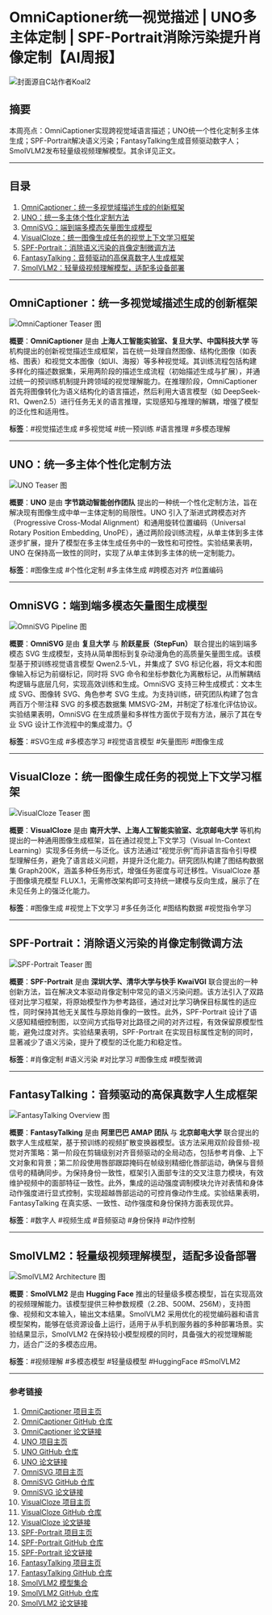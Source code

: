 # OmniCaptioner统一视觉描述 | UNO多主体定制 | SPF-Portrait消除污染提升肖像定制【AI周报】

![封面源自C站作者Koal2](https://image.civitai.com/xG1nkqKTMzGDvpLrqFT7WA/7ca09232-41e5-47f6-a2dc-39eb85b35853/original=true,quality=90/00883-3137192565-masterpiece)

## 摘要  

本周亮点：OmniCaptioner实现跨视觉域语言描述；UNO统一个性化定制多主体生成；SPF-Portrait解决语义污染；FantasyTalking生成音频驱动数字人；SmolVLM2发布轻量级视频理解模型。其余详见正文。

---

## 目录  

1. [OmniCaptioner：统一多视觉域描述生成的创新框架](#omnicaptioner统一多视觉域描述生成的创新框架)
2. [UNO：统一多主体个性化定制方法](#uno统一多主体个性化定制方法)
3. [OmniSVG：端到端多模态矢量图生成模型](#omnisvg端到端多模态矢量图生成模型)
4. [VisualCloze：统一图像生成任务的视觉上下文学习框架](#visualcloze统一图像生成任务的视觉上下文学习框架)
5. [SPF-Portrait：消除语义污染的肖像定制微调方法](#spf-portrait消除语义污染的肖像定制微调方法)
6. [FantasyTalking：音频驱动的高保真数字人生成框架](#fantasytalking音频驱动的高保真数字人生成框架)
7. [SmolVLM2：轻量级视频理解模型，适配多设备部署](#smolvlm2轻量级视频理解模型适配多设备部署)

---

## OmniCaptioner：统一多视觉域描述生成的创新框架

![OmniCaptioner Teaser 图](https://alpha-innovator.github.io/OmniCaptioner-project-page/static/images/Figure1.png)

**概要**：**OmniCaptioner** 是由 **上海人工智能实验室、复旦大学、中国科技大学** 等机构提出的创新视觉描述生成框架，旨在统一处理自然图像、结构化图像（如表格、图表）和视觉文本图像（如UI、海报）等多种视觉域。其训练流程包括构建多样化的描述数据集，采用两阶段的描述生成流程（初始描述生成与扩展），并通过统一的预训练机制提升跨领域的视觉理解能力。在推理阶段，OmniCaptioner 首先将图像转化为语义结构化的语言描述，然后利用大语言模型（如 DeepSeek-R1、Qwen2.5）进行任务无关的语言推理，实现感知与推理的解耦，增强了模型的泛化性和适用性。

**标签**：#视觉描述生成 #多视觉域 #统一预训练 #语言推理 #多模态理解 

---

## UNO：统一多主体个性化定制方法

![UNO Teaser 图](https://arxiv.org/html/2504.02160v1/x1.png)

**概要**：**UNO** 是由 **字节跳动智能创作团队** 提出的一种统一个性化定制方法，旨在解决现有图像生成中单一主体定制的局限性。UNO 引入了渐进式跨模态对齐（Progressive Cross-Modal Alignment）和通用旋转位置编码（Universal Rotary Position Embedding, UnoPE），通过两阶段训练流程，从单主体到多主体逐步扩展，提升了模型在多主体生成任务中的一致性和可控性。实验结果表明，UNO 在保持高一致性的同时，实现了从单主体到多主体的统一定制能力。

**标签**：#图像生成 #个性化定制 #多主体生成 #跨模态对齐 #位置编码 

---

## OmniSVG：端到端多模态矢量图生成模型

![OmniSVG Pipeline 图](https://omnisvg.github.io/assets/omnisvg-pipeline.jpg)

**概要**：**OmniSVG** 是由 **复旦大学** 与 **阶跃星辰（StepFun）** 联合提出的端到端多模态 SVG 生成模型，支持从简单图标到复杂动漫角色的高质量矢量图生成。该模型基于预训练视觉语言模型 Qwen2.5-VL，并集成了 SVG 标记化器，将文本和图像输入标记为前缀标记，同时将 SVG 命令和坐标参数化为离散标记，从而解耦结构逻辑与底层几何，实现高效训练和生成。OmniSVG 支持三种生成模式：文本生成 SVG、图像转 SVG、角色参考 SVG 生成。为支持训练，研究团队构建了包含两百万个带注释 SVG 的多模态数据集 MMSVG-2M，并制定了标准化评估协议。实验结果表明，OmniSVG 在生成质量和多样性方面优于现有方法，展示了其在专业 SVG 设计工作流程中的集成潜力。

**标签**：#SVG生成 #多模态学习 #视觉语言模型 #矢量图形 #图像生成 

---

## VisualCloze：统一图像生成任务的视觉上下文学习框架

![VisualCloze Teaser 图](https://arxiv.org/html/2504.07960v1/x1.png)

**概要**：**VisualCloze** 是由 **南开大学、上海人工智能实验室、北京邮电大学** 等机构提出的一种通用图像生成框架，旨在通过视觉上下文学习（Visual In-Context Learning）实现多任务统一与泛化。该方法通过“视觉示例”而非语言指令引导模型理解任务，避免了语言歧义问题，并提升泛化能力。研究团队构建了图结构数据集 Graph200K，涵盖多种任务形式，增强任务密度与可迁移性。VisualCloze 基于图像填充模型 FLUX.1，无需修改架构即可支持统一建模与反向生成，展示了在未见任务上的强泛化能力。

**标签**：#图像生成 #视觉上下文学习 #多任务泛化 #图结构数据 #视觉指令学习

---

## SPF-Portrait：消除语义污染的肖像定制微调方法

![SPF-Portrait Teaser 图](https://spf-portrait.github.io/SPF-Portrait/static/github_image/teaser.jpg)

**概要**：**SPF-Portrait** 是由 **深圳大学、清华大学与快手 KwaiVGI** 联合提出的一种创新方法，旨在解决文本驱动肖像定制中常见的语义污染问题。该方法引入了双路径对比学习框架，将原始模型作为参考路径，通过对比学习确保目标属性的适应性，同时保持其他无关属性与原始肖像的一致性。此外，SPF-Portrait 设计了语义感知精细控制图，以空间方式指导对比路径之间的对齐过程，有效保留原模型性能，避免过度对齐。实验结果表明，SPF-Portrait 在实现目标属性定制的同时，显著减少了语义污染，提升了模型的泛化能力和稳定性。

**标签**：#肖像定制 #语义污染 #对比学习 #图像生成 #模型微调 

---

## FantasyTalking：音频驱动的高保真数字人生成框架

![FantasyTalking Overview 图](https://fantasy-amap.github.io/fantasy-talking/assets/%E5%B9%BB%E7%81%AF%E7%89%871.png)

**概要**：**FantasyTalking** 是由 **阿里巴巴 AMAP 团队** 与 **北京邮电大学** 联合提出的数字人生成框架，基于预训练的视频扩散变换器模型。该方法采用双阶段音频-视觉对齐策略：第一阶段在剪辑级别对齐音频驱动的全局动态，包括参考肖像、上下文对象和背景；第二阶段使用唇部跟踪掩码在帧级别精细化唇部运动，确保与音频信号的精确同步。为保持身份一致性，框架引入面部专注的交叉注意力模块，有效维护视频中的面部特征一致性。此外，集成的运动强度调制模块允许对表情和身体动作强度进行显式控制，实现超越唇部运动的可控肖像动作生成。实验结果表明，FantasyTalking 在真实感、一致性、动作强度和身份保持方面表现优异。

**标签**：#数字人 #视频生成 #音频驱动 #身份保持 #动作控制 

---

## SmolVLM2：轻量级视频理解模型，适配多设备部署

![SmolVLM2 Architecture 图](https://arxiv.org/html/2504.05299v1/x20.png)

**概要**：**SmolVLM2** 是由 **Hugging Face** 推出的轻量级多模态模型，旨在实现高效的视频理解能力。该模型提供三种参数规模（2.2B、500M、256M），支持图像、视频和文本输入，输出文本结果。SmolVLM2 采用优化的视觉编码器和语言模型架构，能够在低资源设备上运行，适用于从手机到服务器的多种部署场景。实验结果显示，SmolVLM2 在保持较小模型规模的同时，具备强大的视觉理解能力，适合广泛的多模态应用。

**标签**：#视频理解 #多模态模型 #轻量级模型 #HuggingFace #SmolVLM2 

---

### **参考链接**

1. [OmniCaptioner 项目主页](https://alpha-innovator.github.io/OmniCaptioner-project-page/)
2. [OmniCaptioner GitHub 仓库](https://github.com/Alpha-Innovator/OmniCaptioner)
3. [OmniCaptioner 论文链接](https://arxiv.org/html/2504.07089)
4. [UNO 项目主页](https://bytedance.github.io/UNO/)
5. [UNO GitHub 仓库](https://github.com/bytedance/UNO)
6. [UNO 论文链接](https://arxiv.org/html/2504.02160v1)
7. [OmniSVG 项目主页](https://omnisvg.github.io/)
8. [OmniSVG GitHub 仓库](https://github.com/OmniSVG/OmniSVG)
9. [OmniSVG 论文链接](https://arxiv.org/html/2504.06263v1)
10. [VisualCloze 项目主页](https://visualcloze.github.io/)
11. [VisualCloze GitHub 仓库](https://github.com/lzyhha/VisualCloze)
12. [VisualCloze 论文链接](https://arxiv.org/html/2504.07960v1)
13. [SPF-Portrait 项目主页](https://spf-portrait.github.io/SPF-Portrait/)
14. [SPF-Portrait GitHub 仓库](https://github.com/KwaiVGI/SPF-Portrait)
15. [SPF-Portrait 论文链接](https://arxiv.org/html/2504.00396v2)
16. [FantasyTalking 项目主页](https://fantasy-amap.github.io/fantasy-talking/)
17. [FantasyTalking GitHub 仓库](https://github.com/Fantasy-AMAP/fantasy-talking)
18. [SmolVLM2 模型集合](https://huggingface.co/collections/HuggingFaceTB/smolvlm2-smallest-video-lm-ever-67ab6b5e84bf8aaa60cb17c7)
19. [SmolVLM2 GitHub 仓库](https://github.com/huggingface/smollm)
20. [SmolVLM2 论文链接](https://arxiv.org/html/2504.05299)
